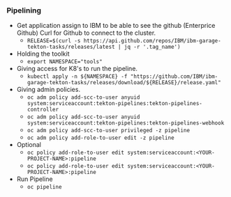 ### Pipelining

* Get application assign to IBM to be able to see the github (Enterprice Github) Curl for Github to connect to the cluster.
  - `RELEASE=$(curl -s https://api.github.com/repos/IBM/ibm-garage-tekton-tasks/releases/latest | jq -r '.tag_name')`
* Holding the toolkit
  - `export NAMESPACE="tools"`
* Giving access for K8's to run the pipeline.
  - `kubectl apply -n ${NAMESPACE} -f "https://github.com/IBM/ibm-garage-tekton-tasks/releases/download/${RELEASE}/release.yaml"`
* Giving admin policies.
  - `oc adm policy add-scc-to-user anyuid system:serviceaccount:tekton-pipelines:tekton-pipelines-controller`
  - `oc adm policy add-scc-to-user anyuid system:serviceaccount:tekton-pipelines:tekton-pipelines-webhook`
  - `oc adm policy add-scc-to-user privileged -z pipeline`
  - `oc adm policy add-role-to-user edit -z pipeline`
* Optional
  - `oc policy add-role-to-user edit system:serviceaccount:<YOUR-PROJECT-NAME>:pipeline`
  - `oc policy add-role-to-user edit system:serviceaccount:<YOUR-PROJECT-NAME>:pipeline`
* Run Pipeline
  - `oc pipeline`
